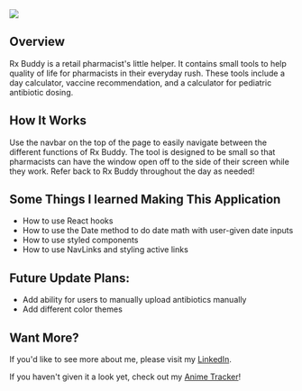   <img src = "#">
  
  <h2>Overview</h2>
  
 Rx Buddy is a retail pharmacist's little helper. It contains small tools to help quality of life for pharmacists in their everyday rush. These tools include a day calculator, vaccine recommendation, and a calculator for pediatric antibiotic dosing.
  
  <h2>How It Works</h2>
 Use the navbar on the top of the page to easily navigate between the different functions of Rx Buddy. The tool is designed to be small so that pharmacists can have the window open off to the side of their screen while they work. Refer back to Rx Buddy throughout the day as needed!
 
 
  <h2>Some Things I learned Making This Application</h2>
  
  <ul>
    <li>How to use React hooks</li>
    <li>How to use the Date method to do date math with user-given date inputs</li>
    <li>How to use styled components</li>
    <li>How to use NavLinks and styling active links</li>
   </ul>

<h2>Future Update Plans:</h2>
    <ul>
        <li>Add ability for users to manually upload antibiotics manually</li>
        <li>Add different color themes</li>
    </ul>


<h2>Want More?</h2>
If you'd like to see more about me, please visit my <a href="https://www.linkedin.com/in/icyparkinson/">LinkedIn</a>.

If you haven't given it a look yet, check out my <a href="https://sleepyanime.herokuapp.com">Anime Tracker</a>!
    
